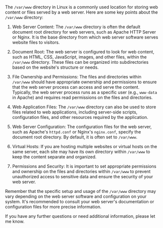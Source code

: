The `/var/www` directory in Linux is a commonly used location for storing web content or files served by a web server. Here are some key points about the `/var/www` directory:

1. Web Server Content: The `/var/www` directory is often the default document root directory for web servers, such as Apache HTTP Server or Nginx. It is the base directory from which web server software serves website files to visitors.

2. Document Root: The web server is configured to look for web content, such as HTML, CSS, JavaScript, images, and other files, within the `/var/www` directory. These files can be organized into subdirectories based on the website's structure or needs.

3. File Ownership and Permissions: The files and directories within `/var/www` should have appropriate ownership and permissions to ensure that the web server process can access and serve the content. Typically, the web server process runs as a specific user (e.g., `www-data` in Apache) and requires read permissions on the files and directories.

4. Web Application Files: The `/var/www` directory can also be used to store files related to web applications, including server-side scripts, configuration files, and other resources required by the application.

5. Web Server Configuration: The configuration files for the web server, such as Apache's `httpd.conf` or Nginx's `nginx.conf`, specify the document root directory. By default, it is often set to `/var/www`.

6. Virtual Hosts: If you are hosting multiple websites or virtual hosts on the same server, each site may have its own directory within `/var/www` to keep the content separate and organized.

7. Permissions and Security: It is important to set appropriate permissions and ownership on the files and directories within `/var/www` to prevent unauthorized access to sensitive data and ensure the security of your web server.

Remember that the specific setup and usage of the `/var/www` directory may vary depending on the web server software and configuration on your system. It's recommended to consult your web server's documentation or configuration files for more precise information.

If you have any further questions or need additional information, please let me know.